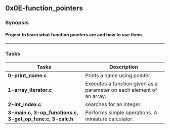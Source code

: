 ## 0x0E-function_pointers
### Synopsis
#### Project to learn what function pointers are and how to use them.
--------------------
### Tasks
| Tasks | Description|
| --------| ----------|
|**0-print_name.c**| Prints a name using pointer.|
|**1-array_iterator.c**| Executes a function given as a parameter on each element of an array.|
|**2-int_index.c**| searches for an integer.|
|**3-main.c, 3-op_functions.c, 3-get_op_func.c, 3-calc.h**| Performs simple operations. A miniature calculator.|

